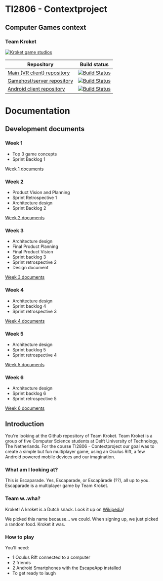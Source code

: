 ﻿# TI2806 - Contextproject
## Computer Games context
### Team Kroket

[![Kroket game studios](http://i.imgur.com/hQs8FMT.png)](https://github.com/alanvanrossum/kroket)

| Repository        | Build status  | 
| ----------------- |:-------------:|
| [Main (VR client) repository](https://github.com/alanvanrossum/kroket/) 	| [![Build Status](https://api.travis-ci.org/alanvanrossum/kroket.svg?branch=master)](https://travis-ci.org/alanvanrossum/kroket)|
| [Gamehost/server repository](https://github.com/alanvanrossum/krokethost/)  | [![Build Status](https://api.travis-ci.org/alanvanrossum/krokethost.svg?branch=master)](https://travis-ci.org/alanvanrossum/krokethost)|
| [Android client repository](https://github.com/alanvanrossum/kroketapp/)    | [![Build Status](https://api.travis-ci.org/alanvanrossum/kroketapp.svg?branch=master)](https://travis-ci.org/alanvanrossum/kroketapp)|

# Documentation

## Development documents

### Week 1

- Top 3 game concepts 
- Sprint Backlog 1  

[Week 1 documents](https://github.com/alanvanrossum/kroket/tree/master/doc/deliverablesweek1)

### Week 2

- Product Vision and Planning
- Sprint Retrospective 1 
- Architecture design 
- Sprint Backlog 2  

[Week 2 documents](https://github.com/alanvanrossum/kroket/tree/master/doc/deliverablesweek2)

### Week 3

- Architecture design
- Final Product Planning
- Final Product Vision
- Sprint backlog 3
- Sprint retrospective 2
- Design document

[Week 3 documents](https://github.com/alanvanrossum/kroket/tree/master/doc/deliverablesweek3)

### Week 4

- Architecture design
- Sprint backlog 4
- Sprint retrospective 3

[Week 4 documents](https://github.com/alanvanrossum/kroket/tree/master/doc/deliverablesweek4)

### Week 5

- Architecture design
- Sprint backlog 5
- Sprint retrospective 4

[Week 5 documents](https://github.com/alanvanrossum/kroket/tree/master/doc/deliverablesweek5)

### Week 6

- Architecture design
- Sprint backlog 6
- Sprint retrospective 5

[Week 6 documents](https://github.com/alanvanrossum/kroket/tree/master/doc/deliverablesweek6)

## Introduction

You're looking at the Github repository of Team Kroket.  Team Kroket is a group of five Computer Science students at Delft University of Technology, The Netherlands. For the course TI2806 - Contextproject our goal was to create a simple but fun multiplayer game, using an Oculus Rift, a few Android powered mobile devices and our imagination.  

### What am I looking at?

This is Escaparade. Yes, Escaparade, or Escapãradè (??), all up to you. Escaparade is a multiplayer game by Team Kroket.

### Team w..wha?

Kroket! A kroket is a Dutch snack. Look it up on [Wikipedia](https://en.wikipedia.org/wiki/Croquette#Netherlands)!

We picked this name because... we could. When signing up, we just picked a random food. Kroket it was. 

### How to play

You'll need:
- 1 Oculus Rift connected to a computer
- 2 friends
- 2 Android Smartphones with the EscapeApp installed
- To get ready to laugh


